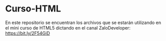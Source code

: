 # Curso-HTML
En este repositorio se encuentran los archivos que se estarán utilizando en el mini curso de HTML5 dictando en el canal ZaloDeveloper: https://bit.ly/2F54GiD
